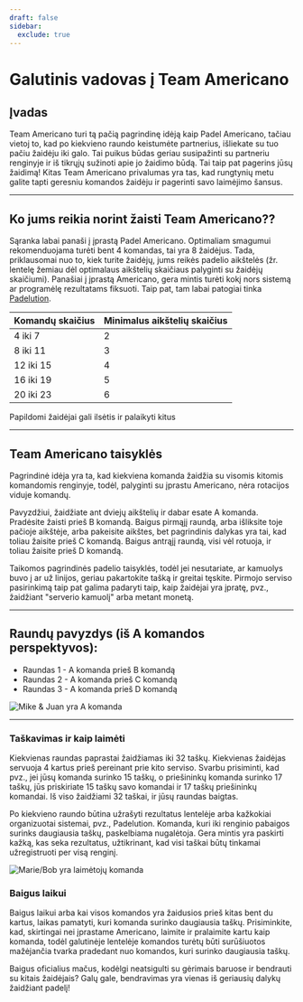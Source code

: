 ```yaml
---
draft: false
sidebar:
  exclude: true
---
```


# Galutinis vadovas į Team Americano

## Įvadas
Team Americano turi tą pačią pagrindinę idėją kaip Padel Americano, tačiau vietoj to, kad po kiekvieno raundo keistumėte partnerius, išliekate su tuo pačiu žaidėju iki galo. Tai puikus būdas geriau susipažinti su partneriu renginyje ir iš tikrųjų sužinoti apie jo žaidimo būdą. Tai taip pat pagerins jūsų žaidimą! Kitas Team Americano privalumas yra tas, kad rungtynių metu galite tapti geresniu komandos žaidėju ir pagerinti savo laimėjimo šansus.

---

## Ko jums reikia norint žaisti Team Americano??
Sąranka labai panaši į įprastą Padel Americano. Optimaliam smagumui rekomenduojama turėti bent 4 komandas, tai yra 8 žaidėjus. Tada, priklausomai nuo to, kiek turite žaidėjų, jums reikės padelio aikštelės (žr. lentelę žemiau dėl optimalaus aikštelių skaičiaus palyginti su žaidėjų skaičiumi). Panašiai į įprastą Americano, gera mintis turėti kokį nors sistemą ar programėlę rezultatams fiksuoti. Taip pat, tam labai patogiai tinka [Padelution](https://www.padelution.com/americano).

| Komandų skaičius | Minimalus aikštelių skaičius |
|-----------------|--------------------------|
|      4 iki 7     |             2            |
|     8 iki 11     |             3            |
|     12 iki 15    |             4            |
|     16 iki 19    |             5            |
|     20 iki 23    |             6            |

Papildomi žaidėjai gali ilsėtis ir palaikyti kitus

---

## Team Americano taisyklės
Pagrindinė idėja yra ta, kad kiekviena komanda žaidžia su visomis kitomis komandomis renginyje, todėl, palyginti su įprastu Americano, nėra rotacijos viduje komandų.

Pavyzdžiui, žaidžiate ant dviejų aikštelių ir dabar esate A komanda. Pradėsite žaisti prieš B komandą. Baigus pirmąjį raundą, arba išliksite toje pačioje aikštėje, arba pakeisite aikštes, bet pagrindinis dalykas yra tai, kad toliau žaisite prieš C komandą. Baigus antrąjį raundą, visi vėl rotuoja, ir toliau žaisite prieš D komandą.

Taikomos pagrindinės padelio taisyklės, todėl jei nesutariate, ar kamuolys buvo į ar už linijos, geriau pakartokite tašką ir greitai tęskite. Pirmojo serviso pasirinkimą taip pat galima padaryti taip, kaip žaidėjai yra įpratę, pvz., žaidžiant "serverio kamuolį" arba metant monetą.

---

## Raundų pavyzdys (iš A komandos perspektyvos):
- Raundas 1 - A komanda prieš B komandą
- Raundas 2 - A komanda prieš C komandą
- Raundas 3 - A komanda prieš D komandą

![Mike & Juan yra A komanda](/lt/images/team-americano.png "Mike & Juan yra A komanda")

---

### Taškavimas ir kaip laimėti
Kiekvienas raundas paprastai žaidžiamas iki 32 taškų. Kiekvienas žaidėjas servuoja 4 kartus prieš pereinant prie kito serviso. Svarbu prisiminti, kad pvz., jei jūsų komanda surinko 15 taškų, o priešininkų komanda surinko 17 taškų, jūs priskiriate 15 taškų savo komandai ir 17 taškų priešininkų komandai. Iš viso žaidžiami 32 taškai, ir jūsų raundas baigtas.

Po kiekvieno raundo būtina užrašyti rezultatus lentelėje arba kažkokiai organizuotai sistemai, pvz., Padelution. Komanda, kuri iki renginio pabaigos surinks daugiausia taškų, paskelbiama nugalėtoja. Gera mintis yra paskirti kažką, kas seka rezultatus, užtikrinant, kad visi taškai būtų tinkamai užregistruoti per visą renginį.

![Marie/Bob yra laimėtojų komanda](/lt/images/team-americano-scores.png "Marie/Bob yra laimėtojų komanda")

### Baigus laikui
Baigus laikui arba kai visos komandos yra žaidusios prieš kitas bent du kartus, laikas pamatyti, kuri komanda surinko daugiausia taškų. Prisiminkite, kad, skirtingai nei įprastame Americano, laimite ir pralaimite kartu kaip komanda, todėl galutinėje lentelėje komandos turėtų būti surūšiuotos mažėjančia tvarka pradedant nuo komandos, kuri surinko daugiausia taškų.

Baigus oficialius mačus, kodėlgi neatsigulti su gėrimais baruose ir bendrauti su kitais žaidėjais? Galų gale, bendravimas yra vienas iš geriausių dalykų žaidžiant padelį!